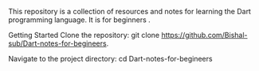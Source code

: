 This repository is a collection of resources and notes for learning the Dart programming language. It is for beginners .

Getting Started
Clone the repository: git clone https://github.com/Bishal-sub/Dart-notes-for-begineers.

Navigate to the project directory: cd Dart-notes-for-begineers

